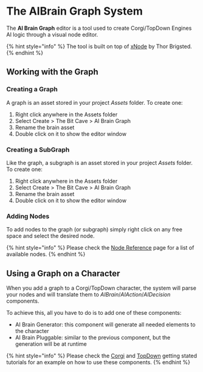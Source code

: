 # The AIBrain Graph System

The **AI Brain Graph** editor is a tool used to create Corgi/TopDown Engines AI logic through a visual node editor.

{% hint style="info" %}
The tool is built on top of [xNode](https://github.com/Siccity/xNode) by Thor Brigsted.
{% endhint %}

## Working with the Graph

### Creating a Graph

A graph is an asset stored in your project _Assets_ folder. To create one:

1. Right click anywhere in the Assets folder
2. Select Create &gt; The Bit Cave &gt; AI Brain Graph
3. Rename the brain asset
4. Double click on it to show the editor window

### Creating a SubGraph

Like the graph, a subgraph is an asset stored in your project _Assets_ folder. To create one:

1. Right click anywhere in the Assets folder
2. Select Create &gt; The Bit Cave &gt; AI Brain Graph
3. Rename the brain asset
4. Double click on it to show the editor window

### Adding Nodes

To add nodes to the graph \(or subgraph\) simply right click on any free space and select the desired node.

{% hint style="info" %}
Please check the [Node Reference](node-reference.md) page for a list of available nodes.
{% endhint %}

## Using a Graph on a Character

When you add a graph to a Corgi/TopDown character, the system will parse your nodes and will translate them to _AIBrain_/_AIAction_/_AIDecision_ components.

To achieve this, all you have to do is to add one of these components:

* AI Brain Generator: this component will generate all needed elements to the character 
* AI Brain Pluggable: similar to the previous component, but the generation will be at runtime

{% hint style="info" %}
Please check the [Corgi](corgi-engine-getting-started-tutorial.md) and [TopDown](topdown-engine-getting-started-tutorial.md) getting stated tutorials for an example on how to use these components.
{% endhint %}



